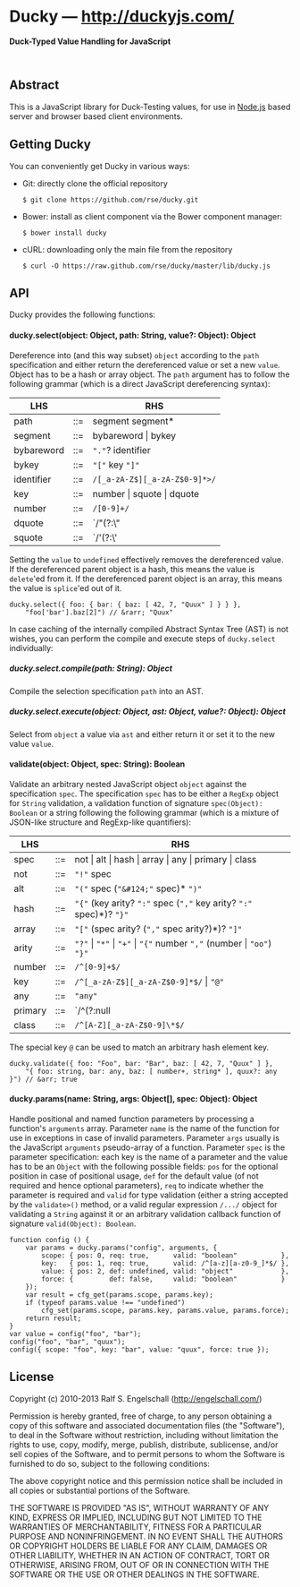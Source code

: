 
Ducky &mdash; http://duckyjs.com/
=================================

**Duck-Typed Value Handling for JavaScript** 

<p/>
<img src="https://nodei.co/npm/ducky.png?downloads=true&stars=true" alt=""/>

<p/>
<img src="https://david-dm.org/rse/ducky.png" alt=""/>

Abstract
--------

This is a JavaScript library for Duck-Testing values,
for use in [Node.js](http://nodejs.org/) based server and browser based client
environments.

Getting Ducky
----------------

You can conveniently get Ducky in various ways:

- Git: directly clone the official repository

  `$ git clone https://github.com/rse/ducky.git`

- Bower: install as client component via the Bower component manager:

  `$ bower install ducky`

- cURL: downloading only the main file from the repository

  `$ curl -O https://raw.github.com/rse/ducky/master/lib/ducky.js`

API
---

Ducky provides the following functions:

#### ducky.select(object: Object, path: String, value?: Object): Object

Dereference into (and this way subset) `object` according to the
`path` specification and either return the dereferenced value or
set a new `value`. Object has to be a hash or array object. The
`path` argument has to follow the following grammar (which is a
direct JavaScript dereferencing syntax):

LHS          |     | RHS                    
------------ | --- | -----------------------------
path         | ::= | segment segment\*       
segment      | ::= | bybareword &#124; bykey  
bybareword   | ::= | `"."`? identifier         
bykey        | ::= | `"["` key `"]"`            
identifier   | ::= | `/[_a-zA-Z$][_a-zA-Z$0-9]*>/`
key          | ::= | number &#124; squote &#124; dquote
number       | ::= | `/[0-9]+/`
dquote       | ::= | `/"(?:\\"|.)*?"/`
squote       | ::= | `/'(?:\\'|.)*?'/`

Setting the `value` to `undefined` effectively removes the
dereferenced value. If the dereferenced parent object is a hash, this
means the value is `delete`'ed from it. If the dereferenced parent
object is an array, this means the value is `splice`'ed out of it.

    ducky.select({ foo: { bar: { baz: [ 42, 7, "Quux" ] } } },
        "foo['bar'].baz[2]") // &rarr; "Quux"

In case caching of the internally compiled Abstract Syntax Tree (AST)
is not wishes, you can perform the compile and execute steps
of `ducky.select` individually:

##### ducky.select.compile(path: String): Object

Compile the selection specification `path` into an AST.

##### ducky.select.execute(object: Object, ast: Object, value?: Object): Object

Select from `object` a value via `ast` and either return it or set it to the new value `value`.

#### validate(object: Object, spec: String): Boolean

Validate an arbitrary nested JavaScript object `object` against the
specification `spec`. The specification `spec` has to be either
a `RegExp` object for `String` validation, a validation function of signature
`spec(Object): Boolean` or a string following the following grammar (which
is a mixture of JSON-like structure and RegExp-like quantifiers):

LHS          |     | RHS                    
------------ | --- | -----------------------------
spec         | ::= | not &#124; alt &#124; hash &#124; array &#124; any &#124; primary &#124; class
not          | ::= | `"!"` spec
alt          | ::= | `"("` spec (`"&#124;"` spec)\* `")"`
hash         | ::= | `"{"` (key arity? `":"` spec (`","` key arity? `":"` spec)\*)? `"}"`
array        | ::= | `"["` (spec arity? (`","` spec arity?)\*)? `"]"`
arity        | ::= | `"?"` &#124; `"*"` &#124; `"+"` &#124; `"{"` number `","` (number &#124; `"oo"`) `"}"`
number       | ::= | `/^[0-9]+$/`
key          | ::= | `/^[_a-zA-Z$][_a-zA-Z$0-9]*$/` &#124; `"@"`
any          | ::= | `"any"`
primary      | ::= | `/^(?:null|undefined|boolean|number|string|function|object)$/`
class        | ::= | `/^[A-Z][_a-zA-Z$0-9]\*$/`

The special key `@` can be used to match an arbitrary hash element key.

    ducky.validate({ foo: "Foo", bar: "Bar", baz: [ 42, 7, "Quux" ] },
        "{ foo: string, bar: any, baz: [ number+, string* ], quux?: any }") // &arr; true

#### ducky.params(name: String, args: Object[], spec: Object): Object

Handle positional and named function parameters by processing
a function's `arguments` array. Parameter `name` is the name
of the function for use in exceptions in case of invalid parameters.
Parameter `args` usually is the JavaScript `arguments` pseudo-array of
a function. Parameter `spec` is the parameter specification: each key
is the name of a parameter and the value has to be an `Object` with
the following possible fields: `pos` for the optional position in case
of positional usage, `def` for the default value (of not required
and hence optional parameters), `req` to indicate whether the
parameter is required and `valid` for type validation (either
a string accepted by the `validate>()` method,
or a valid regular expression `/.../` object
for validating a `String` against it or an arbitrary validation callback function
of signature `valid(Object): Boolean`.

    function config () {
        var params = ducky.params("config", arguments, {
            scope: { pos: 0, req: true,      valid: "boolean"           },
            key:   { pos: 1, req: true,      valid: /^[a-z][a-z0-9_]*$/ },
            value: { pos: 2, def: undefined, valid: "object"            },
            force: {         def: false,     valid: "boolean"           }
        });
        var result = cfg_get(params.scope, params.key);
        if (typeof params.value !== "undefined")
            cfg_set(params.scope, params.key, params.value, params.force);
        return result;
    }
    var value = config("foo", "bar");
    config("foo", "bar", "quux");
    config({ scope: "foo", key: "bar", value: "quux", force: true });

License
-------

Copyright (c) 2010-2013 Ralf S. Engelschall (http://engelschall.com/)

Permission is hereby granted, free of charge, to any person obtaining
a copy of this software and associated documentation files (the
"Software"), to deal in the Software without restriction, including
without limitation the rights to use, copy, modify, merge, publish,
distribute, sublicense, and/or sell copies of the Software, and to
permit persons to whom the Software is furnished to do so, subject to
the following conditions:

The above copyright notice and this permission notice shall be included
in all copies or substantial portions of the Software.

THE SOFTWARE IS PROVIDED "AS IS", WITHOUT WARRANTY OF ANY KIND,
EXPRESS OR IMPLIED, INCLUDING BUT NOT LIMITED TO THE WARRANTIES OF
MERCHANTABILITY, FITNESS FOR A PARTICULAR PURPOSE AND NONINFRINGEMENT.
IN NO EVENT SHALL THE AUTHORS OR COPYRIGHT HOLDERS BE LIABLE FOR ANY
CLAIM, DAMAGES OR OTHER LIABILITY, WHETHER IN AN ACTION OF CONTRACT,
TORT OR OTHERWISE, ARISING FROM, OUT OF OR IN CONNECTION WITH THE
SOFTWARE OR THE USE OR OTHER DEALINGS IN THE SOFTWARE.


